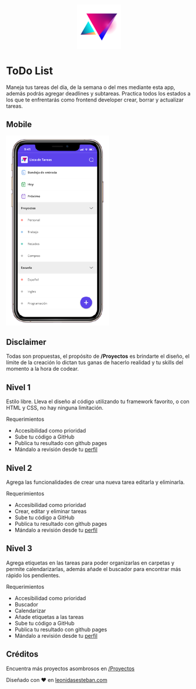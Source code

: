 <div align="center">
<a href="https://leonidasesteban.com/proyectos">
  <img width="120px"  src="https://raw.githubusercontent.com/no-te-rindas/logo/main/Logo/LeonidasEsteban-destello-envolvente-cuadrada.png" />
</a>
</div>

# ToDo List

Maneja tus tareas del día, de la semana o del mes mediante esta app, además podrás agregar deadlines y subtareas. Practica todos los estados a los que te enfrentarás como frontend developer crear, borrar y actualizar tareas.

## Mobile

<img width="280px"  src="https://github.com/no-te-rindas/imagenes/blob/main/Readmes/todolist/todolist.png?raw=true" />

## Disclaimer

Todas son propuestas, el propósito de **/Proyectos** es brindarte el diseño, el límite de la creación lo dictan tus ganas de hacerlo realidad y tu skills del momento a la hora de codear.

## Nivel 1

Estilo libre. Lleva el diseño al código utilizando tu framework favorito, o con HTML y CSS, no hay ninguna limitación.

Requerimientos

- Accesibilidad como prioridad
- Sube tu código a GitHub
- Publica tu resultado con github pages
- Mándalo a revisión desde tu [perfil](https://leonidasesteban.com/estudiante)

## Nivel 2

Agrega las funcionalidades de crear una nueva tarea editarla y eliminarla.

Requerimientos

- Accesibilidad como prioridad
- Crear, editar y eliminar tareas
- Sube tu código a GitHub
- Publica tu resultado con github pages
- Mándalo a revisión desde tu [perfil](https://leonidasesteban.com/estudiante)

## Nivel 3

Agrega etiquetas en las tareas para poder organizarlas en carpetas y permite calendarizarlas, además añade el buscador para encontrar más rápido los pendientes.

Requerimientos

- Accesibilidad como prioridad
- Buscador
- Calendarizar
- Añade etiquetas a las tareas
- Sube tu código a GitHub
- Publica tu resultado con github pages
- Mándalo a revisión desde tu [perfil](https://leonidasesteban.com/estudiante)

## Créditos

Encuentra más proyectos asombrosos en [/Proyectos](https://leonidasesteban.com/proyectos)

Diseñado con ♥️ en [leonidasesteban.com](leonidasesteban.com)
